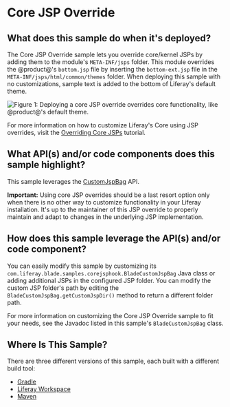 # Core JSP Override [](id=core-jsp-hook)

## What does this sample do when it's deployed? [](id=what-does-this-sample-do-when-its-deployed)

The Core JSP Override sample lets you override core/kernel JSPs by adding them
to the module's `META-INF/jsps` folder. This module overrides the @product@'s
`bottom.jsp` file by inserting the `bottom-ext.jsp` file in the
`META-INF/jsps/html/common/themes` folder. When deploying this sample with no
customizations, sample text is added to the bottom of Liferay's default theme.

![Figure 1: Deploying a core JSP override overrides core functionality, like @product@'s default theme.](../../../images/blade-core-jsp-hook.png)

For more information on how to customize Liferay's Core using JSP overrides,
visit the
[Overriding Core JSPs](/develop/tutorials/-/knowledge_base/7-0/overriding-core-jsps)
tutorial.

## What API(s) and/or code components does this sample highlight? [](id=what-apis-and-or-code-components-does-this-sample-highlight)

This sample leverages the
[CustomJspBag](portal-ref/portal-impl/com/liferay/portal/deploy/hot/CustomJspBag.html)
API.

**Important:** Using core JSP overrides should be a last resort option only when
there is no other way to customize functionality in your Liferay installation.
It's up to the maintainer of this JSP override to properly maintain and adapt to
changes in the underlying JSP implementation.

## How does this sample leverage the API(s) and/or code component? [](id=how-does-this-sample-leverage-the-apis-and-or-code-component)

You can easily modify this sample by customizing its
`com.liferay.blade.samples.corejsphook.BladeCustomJspBag` Java class or adding
additional JSPs in the configured JSP folder. You can modify the custom JSP
folder's path by editing the `BladeCustomJspBag.getCustomJspDir()` method to
return a different folder path.

For more information on customizing the Core JSP Override sample to fit your
needs, see the Javadoc listed in this sample's `BladeCustomJspBag` class.

## Where Is This Sample? [](id=where-is-this-sample)

There are three different versions of this sample, each built with a different
build tool:

- [Gradle](https://github.com/liferay/liferay-blade-samples/tree/master/gradle/overrides/core-jsp-override)
- [Liferay Workspace](https://github.com/liferay/liferay-blade-samples/tree/master/liferay-workspace/overrides/core-jsp-override)
- [Maven](https://github.com/liferay/liferay-blade-samples/tree/master/maven/overrides/core-jsp-override)
